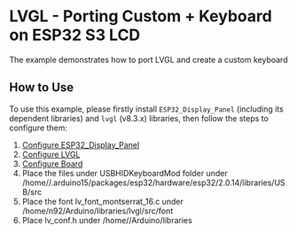 # LVGL - Porting Custom +  Keyboard on ESP32 S3 LCD

The example demonstrates how to port LVGL and create a custom keyboard

## How to Use

To use this example, please firstly install `ESP32_Display_Panel` (including its dependent libraries) and `lvgl` (v8.3.x) libraries, then follow the steps to configure them:

1. [Configure ESP32_Display_Panel](https://github.com/esp-arduino-libs/ESP32_Display_Panel#configure-esp32_display_panel)
2. [Configure LVGL](https://github.com/esp-arduino-libs/ESP32_Display_Panel#configure-lvgl)
3. [Configure Board](https://github.com/esp-arduino-libs/ESP32_Display_Panel#configure-board)
4. Place the files under USBHIDKeyboardMod folder under /home/<yourID>/.arduino15/packages/esp32/hardware/esp32/2.0.14/libraries/USB/src
5. Place the font lv_font_montserrat_16.c under /home/n92/Arduino/libraries/lvgl/src/font
6. Place lv_conf.h under /home/<yourID>/Arduino/libraries
